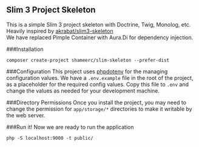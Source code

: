 ## Slim 3 Project Skeleton

This is a simple Slim 3 project skeleton with Doctrine, Twig, Monolog, etc. Heavily inspired by [akrabat/slim3-skeleton](https://github.com/akrabat/slim3-skeleton)  
We have replaced Pimple Container with Aura.Di for dependency injection. 

###Installation
```
composer create-project shameerc/slim-skeleton --prefer-dist
```

###Configuration
This project uses [phpdotenv](https://github.com/vlucas/phpdotenv) for the managing configuration values. We have a `.env.example` file in the root of the project, as a placeholder for the required config values. Copy this file to `.env` and change the values as needed for your development machine.

###Directory Permissions
Once you install the project, you may need to change the permission for `app/storage/*` directories to make it writable by the web server.

###Run it!
Now we are ready to run the application
```
php -S localhost:9000 -t public/
```